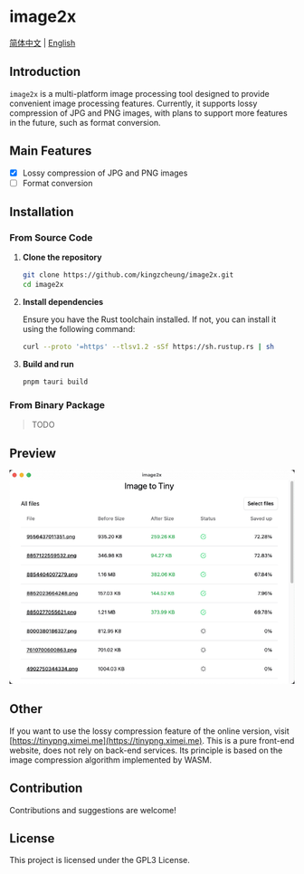 # image2x
[简体中文](./README_CN.md) | [English](./README.md)

## Introduction

`image2x` is a multi-platform image processing tool designed to provide convenient image processing features. Currently, it supports lossy compression of JPG and PNG images, with plans to support more features in the future, such as format conversion.

## Main Features

- [x] Lossy compression of JPG and PNG images
- [ ] Format conversion

## Installation

### From Source Code

1. **Clone the repository**

   ```sh
   git clone https://github.com/kingzcheung/image2x.git
   cd image2x
   ```

2. **Install dependencies**

   Ensure you have the Rust toolchain installed. If not, you can install it using the following command:

   ```sh
   curl --proto '=https' --tlsv1.2 -sSf https://sh.rustup.rs | sh
   ```

3. **Build and run**

   ```sh
   pnpm tauri build
   ```

### From Binary Package

> TODO


## Preview

![Preview](data/screenshot-20241126-174559.png)


## Other

If you want to use the lossy compression feature of the online version, visit [https://tinypng.ximei.me](https://tinypng.ximei.me).
This is a pure front-end website, does not rely on back-end services. Its principle is based on the image compression algorithm implemented by WASM.

## Contribution

Contributions and suggestions are welcome! 

## License

This project is licensed under the GPL3 License.


